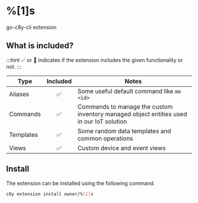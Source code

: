 # %[1]s

go-c8y-cli extension

## What is included?

:::hint
✅ or 🔲 indicates if the extension includes the given functionality or not.
:::

|Type|Included|Notes|
|----|:-:|-----|
|Aliases|✅|Some useful default command like `mo <id>`|
|Commands|✅|Commands to manage the custom inventory managed object entities used in our IoT solution|
|Templates|✅|Some random data templates and common operations|
|Views|✅|Custom device and event views|

## Install

The extension can be installed using the following command.

```sh
c8y extension install owner/%[1]s
```
